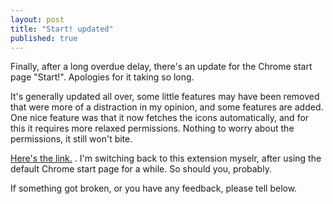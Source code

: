 ```yaml
---
layout: post
title: "Start! updated"
published: true
---
```


Finally, after a long overdue delay, there's an update for the Chrome start page "Start!". Apologies for it taking so long.

It's generally updated all over, some little features may have been removed that were more of a distraction in my opinion, and some features are added. One nice feature was that it now fetches the icons automatically, and for this it requires more relaxed permissions. Nothing to worry about the permissions, it still won't bite.

[Here's the link.](https://chrome.google.com/webstore/detail/start/iniabgbbmccaomaocmhcfioahgipigbh?hl=en-US) . I'm switching back to this extension myselr, after using the default Chrome start page for a while. So should you, probably.

If something got broken, or you have any feedback, please tell below. 
